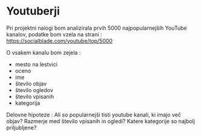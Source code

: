 Youtuberji
===

Pri projektni nalogi bom analizirala prvih 5000 najpopularnejših YouTube kanalov, podatke bom vzela na strani :
https://socialblade.com/youtube/top/5000

O vsakem kanalu bom zejela :
* mesto na lestvici
* oceno
* ime 
* število objav
* število ogledov
* število vpisanih
* kategorija 
	
Delovne hipoteze : Ali so popularnejši tisti youtube kanali, ki imajo več objav? Razmerje med število vpisanih in ogledi? Katere kategorije so najbolj priljubljene?
